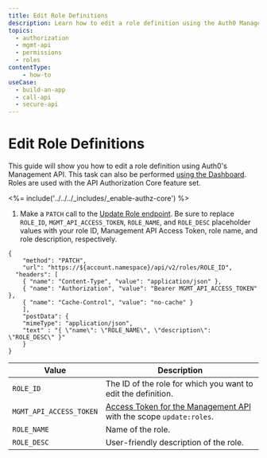 ```yaml
---
title: Edit Role Definitions
description: Learn how to edit a role definition using the Auth0 Management API. For use with Auth0's API Authorization Core feature set.
topics:
  - authorization
  - mgmt-api
  - permissions
  - roles
contentType: 
    - how-to
useCase:
  - build-an-app
  - call-api
  - secure-api
---
```

# Edit Role Definitions

This guide will show you how to edit a role definition using Auth0's Management API. This task can also be performed [using the Dashboard](/dashboard/guides/roles/edit-role-definitions). Roles are used with the API Authorization Core feature set.

<%= include('../../../_includes/_enable-authz-core') %>

1. Make a `PATCH` call to the [Update Role endpoint](/api/management/v2#!/roles/patch_role). Be sure to replace `ROLE_ID`, `MGMT_API_ACCESS_TOKEN`, `ROLE_NAME`, and `ROLE_DESC` placeholder values with your role ID, Management API Access Token, role name, and role description, respectively.

```har
{
	"method": "PATCH",
	"url": "https://${account.namespace}/api/v2/roles/ROLE_ID",
  "headers": [
    { "name": "Content-Type", "value": "application/json" },
   	{ "name": "Authorization", "value": "Bearer MGMT_API_ACCESS_TOKEN" },
    { "name": "Cache-Control", "value": "no-cache" }
	],
	"postData": {
    "mimeType": "application/json",
    "text" : "{ \"name\": \"ROLE_NAME\", \"description\": \"ROLE_DESC\" }"
	}
}
```

| **Value** | **Description** |
| - | - |
| `ROLE_ID` | Τhe ID of the role for which you want to edit the definition. |
| `MGMT_API_ACCESS_TOKEN`  | [Access Token for the Management API](/api/management/v2/tokens) with the scope `update:roles`. |
| `ROLE_NAME` | Name of the role. |
| `ROLE_DESC` | User-friendly description of the role. |